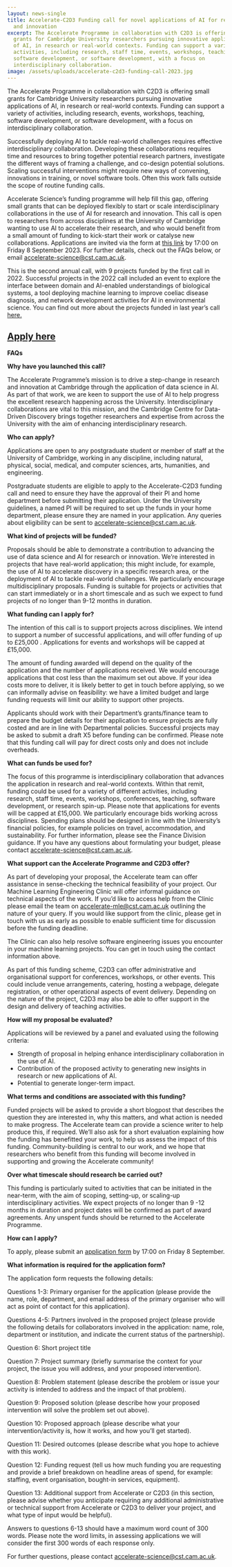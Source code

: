 ```yaml
---
layout: news-single
title: Accelerate-C2D3 Funding call for novel applications of AI for research
  and innovation
excerpt: The Accelerate Programme in collaboration with C2D3 is offering small
  grants for Cambridge University researchers pursuing innovative applications
  of AI, in research or real-world contexts. Funding can support a variety of
  activities, including research, staff time, events, workshops, teaching,
  software development, or software development, with a focus on
  interdisciplinary collaboration.
image: /assets/uploads/accelerate-c2d3-funding-call-2023.jpg
---
```

The Accelerate Programme in collaboration with C2D3 is offering small grants for Cambridge University researchers pursuing innovative applications of AI, in research or real-world contexts. Funding can support a variety of activities, including research, events, workshops, teaching, software development, or software development, with a focus on interdisciplinary collaboration.

Successfully deploying AI to tackle real-world challenges requires effective interdisciplinary collaboration. Developing these collaborations requires time and resources to bring together potential research partners, investigate the different ways of framing a challenge, and co-design potential solutions. Scaling successful interventions might require new ways of convening, innovations in training, or novel software tools. Often this work falls outside the scope of routine funding calls.

Accelerate Science’s funding programme will help fill this gap, offering small grants that can be deployed flexibly to start or scale interdisciplinary collaborations in the use of AI for research and innovation.
This call is open to researchers from across disciplines at the University of Cambridge wanting to use AI to accelerate their research, and who would benefit from a small amount of funding to kick-start their work or catalyse new collaborations. Applications are invited via the form at [this link](https://forms.office.com/Pages/ResponsePage.aspx?id=RQSlSfq9eUut41R7TzmG6SaVOxbmBOdAg9GzbnrB5IRUQlpXNUVJWTkwMk5LMzM3SzdUVjhFTTFTWi4u) by 17:00 on Friday 8 September 2023. For further details, check out the FAQs below, or email accelerate-science@cst.cam.ac.uk.

This is the second annual call, with 9 projects funded by the first call in 2022. Successful projects in the 2022 call included an event to explore the interface between domain and AI-enabled understandings of biological systems, a tool deploying machine learning to improve coeliac disease diagnosis, and network development activities for AI in environmental science. You can find out more about the projects funded in last year’s call [here.](https://acceleratescience.github.io/news/2022-11-16-successfully-funded-projects-to-pursue-innovative-applications-of-ai-in-research-and-real-world-contexts.html) 

## [A﻿pply here](https://forms.office.com/Pages/ResponsePage.aspx?id=RQSlSfq9eUut41R7TzmG6SaVOxbmBOdAg9GzbnrB5IRUQlpXNUVJWTkwMk5LMzM3SzdUVjhFTTFTWi4u)

**FAQs**

**Why have you launched this call?**

The Accelerate Programme’s mission is to drive a step-change in research and innovation at Cambridge through the application of data science in AI. As part of that work, we are keen to support the use of AI to help progress the excellent research happening across the University. Interdisciplinary collaborations are vital to this mission, and the Cambridge Centre for Data-Driven Discovery brings together researchers and expertise from across the University with the aim of enhancing interdisciplinary research.

**Who can apply?**

Applications are open to any postgraduate student or member of staff at the University of Cambridge, working in any discipline, including natural, physical, social, medical, and computer sciences, arts, humanities, and engineering. 

Postgraduate students are eligible to apply to the Accelerate-C2D3 funding call and need to ensure they have the approval of their PI and home department before submitting their application. Under the University guidelines, a named PI will be required to set up the funds in your home department, please ensure they are named in your application. Any queries about eligibility can be sent to accelerate-science@cst.cam.ac.uk.

**What kind of projects will be funded?**

Proposals should be able to demonstrate a contribution to advancing the use of data science and AI for research or innovation. We’re interested in projects that have real-world application; this might include, for example, the use of AI to accelerate discovery in a specific research area, or the deployment of AI to tackle real-world challenges. We particularly encourage multidisciplinary proposals. Funding is suitable for projects or activities that can start immediately or in a short timescale and as such we expect to fund projects of no longer than 9-12 months in duration. 

**What funding can I apply for?**

The intention of this call is to support projects across disciplines. We intend to support a number of successful applications, and will offer funding of up to £25,000 . Applications for events and workshops will be capped at £15,000. 

The amount of funding awarded will depend on the quality of the application and the number of applications received. We would encourage applications that cost less than the maximum set out above. If your idea costs more to deliver, it is likely better to get in touch before applying, so we can informally advise on feasibility: we have a limited budget and large funding requests will limit our ability to support other projects. 

Applicants should work with their Department’s grants/finance team to prepare the budget details for their application to ensure projects are fully costed and are in line with Departmental policies. Successful projects may be asked to submit a draft X5 before funding can be confirmed. Please note that this funding call will pay for direct costs only and does not include overheads. 

**What can funds be used for?**

The focus of this programme is interdisciplinary collaboration that advances the application in research and real-world contexts. Within that remit, funding could be used for a variety of different activities, including research, staff time, events, workshops, conferences, teaching, software development, or research spin-up. Please note that applications for events will be capped at £15,000. We particularly encourage bids working across disciplines.
Spending plans should be designed in line with the University’s financial policies, for example policies on travel, accommodation, and sustainability. For further information, please see the Finance Division guidance.
If you have any questions about formulating your budget, please contact accelerate-science@cst.cam.ac.uk. 

**What support can the Accelerate Programme and C2D3 offer?**

As part of developing your proposal, the Accelerate team can offer assistance in sense-checking the technical feasibility of your project. Our Machine Learning Engineering Clinic will offer informal guidance on technical aspects of the work. If you’d like to access help from the Clinic please email the team on accelerate-mle@cst.cam.ac.uk outlining the nature of your query. If you would like support from the clinic, please get in touch with us as early as possible to enable sufficient time for discussion before the funding deadline.

The Clinic can also help resolve software engineering issues you encounter in your machine learning projects. You can get in touch using the contact information above.

As part of this funding scheme, C2D3 can offer administrative and organisational support for conferences, workshops, or other events. This could include venue arrangements, catering, hosting a webpage, delegate registration, or other operational aspects of event delivery. Depending on the nature of the project, C2D3 may also be able to offer support in the design and delivery of teaching activities.

**How will my proposal be evaluated?**

Applications will be reviewed by a panel and evaluated using the following criteria: 

* Strength of proposal in helping enhance interdisciplinary collaboration in the use of AI.
* Contribution of the proposed activity to generating new insights in research or new applications of AI.
* Potential to generate longer-term impact.

**What terms and conditions are associated with this funding?**

Funded projects will be asked to provide a short blogpost that describes the question they are interested in, why this matters, and what action is needed to make progress. The Accelerate team can provide a science writer to help produce this, if required. We’ll also ask for a short evaluation explaining how the funding has benefitted your work, to help us assess the impact of this funding. Community-building is central to our work, and we hope that researchers who benefit from this funding will become involved in supporting and growing the Accelerate community!

**Over what timescale should research be carried out?**

This funding is particularly suited to activities that can be initiated in the near-term, with the aim of scoping, setting-up, or scaling-up interdisciplinary activities. We expect projects of no longer than 9 -12 months in duration and project dates will be confirmed as part of award agreements. Any unspent funds should be returned to the Accelerate Programme.

**How can I apply?**

To apply, please submit an [application form](https://forms.office.com/Pages/ResponsePage.aspx?id=RQSlSfq9eUut41R7TzmG6SaVOxbmBOdAg9GzbnrB5IRUQlpXNUVJWTkwMk5LMzM3SzdUVjhFTTFTWi4u) by 17:00 on Friday 8 September. 

**What information is required for the application form?**

The application form requests the following details: 

Questions 1-3: Primary organiser for the application (please provide the name, role, department, and email address of the primary organiser who will act as point of contact for this application). 

Questions 4-5: Partners involved in the proposed project (please provide the following details for collaborators involved in the application: name, role, department or institution, and indicate the current status of the partnership). 

Question 6: Short project title

Question 7: Project summary (briefly summarise the context for your project, the issue you will address, and your proposed intervention). 

Question 8: Problem statement (please describe the problem or issue your activity is intended to address and the impact of that problem). 

Question 9: Proposed solution (please describe how your proposed intervention will solve the problem set out above). 

Question 10: Proposed approach (please describe what your intervention/activity is, how it works, and how you’ll get started). 

Question 11: Desired outcomes (please describe what you hope to achieve with this work). 

Question 12: Funding request (tell us how much funding you are requesting and provide a brief breakdown on headline areas of spend, for example: staffing, event organisation, bought-in services, equipment). 

Question 13: Additional support from Accelerate or C2D3 (in this section, please advise whether you anticipate requiring any additional administrative or technical support from Accelerate or C2D3 to deliver your project, and what type of input would be helpful). 

Answers to questions 6-13 should have a maximum word count of 300 words. Please note the word limits, in assessing applications we will consider the first 300 words of each response only. 

For further questions, please contact accelerate-science@cst.cam.ac.uk.